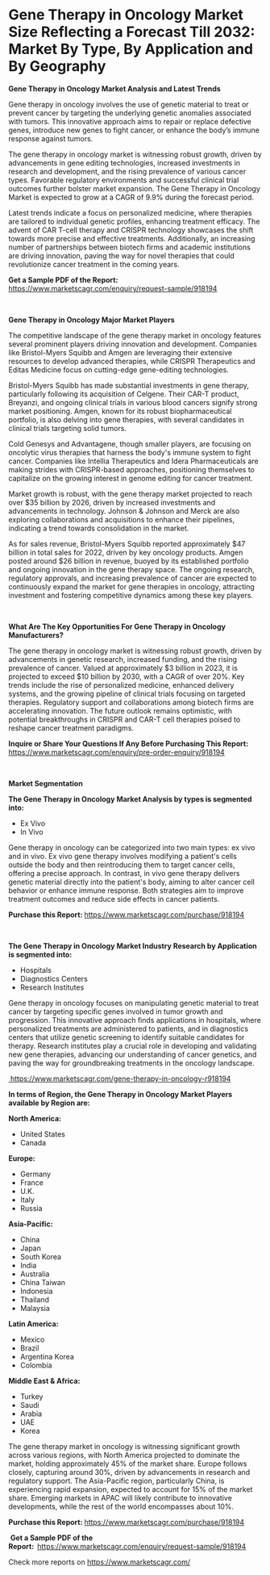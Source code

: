 <p><h1>Gene Therapy in Oncology Market Size Reflecting a Forecast Till 2032: Market By Type, By Application and By Geography</h1></p><p><strong>Gene Therapy in Oncology Market Analysis and Latest Trends</strong></p>
<p><p>Gene therapy in oncology involves the use of genetic material to treat or prevent cancer by targeting the underlying genetic anomalies associated with tumors. This innovative approach aims to repair or replace defective genes, introduce new genes to fight cancer, or enhance the body’s immune response against tumors. </p><p>The gene therapy in oncology market is witnessing robust growth, driven by advancements in gene editing technologies, increased investments in research and development, and the rising prevalence of various cancer types. Favorable regulatory environments and successful clinical trial outcomes further bolster market expansion. The Gene Therapy in Oncology Market is expected to grow at a CAGR of 9.9% during the forecast period. </p><p>Latest trends indicate a focus on personalized medicine, where therapies are tailored to individual genetic profiles, enhancing treatment efficacy. The advent of CAR T-cell therapy and CRISPR technology showcases the shift towards more precise and effective treatments. Additionally, an increasing number of partnerships between biotech firms and academic institutions are driving innovation, paving the way for novel therapies that could revolutionize cancer treatment in the coming years.</p></p>
<p><strong>Get a Sample PDF of the Report:&nbsp;</strong> <a href="https://www.marketscagr.com/enquiry/request-sample/918194?utm_campaign=3192&utm_medium=2&utm_source=Github&utm_content=ia&utm_term=07032025&utm_id=gene-therapy-in-oncology">https://www.marketscagr.com/enquiry/request-sample/918194</a></p>
<p>&nbsp;</p>
<p><strong>Gene Therapy in Oncology Major Market Players</strong></p>
<p><p>The competitive landscape of the gene therapy market in oncology features several prominent players driving innovation and development. Companies like Bristol-Myers Squibb and Amgen are leveraging their extensive resources to develop advanced therapies, while CRISPR Therapeutics and Editas Medicine focus on cutting-edge gene-editing technologies.</p><p>Bristol-Myers Squibb has made substantial investments in gene therapy, particularly following its acquisition of Celgene. Their CAR-T product, Breyanzi, and ongoing clinical trials in various blood cancers signify strong market positioning. Amgen, known for its robust biopharmaceutical portfolio, is also delving into gene therapies, with several candidates in clinical trials targeting solid tumors.</p><p>Cold Genesys and Advantagene, though smaller players, are focusing on oncolytic virus therapies that harness the body's immune system to fight cancer. Companies like Intellia Therapeutics and Idera Pharmaceuticals are making strides with CRISPR-based approaches, positioning themselves to capitalize on the growing interest in genome editing for cancer treatment.</p><p>Market growth is robust, with the gene therapy market projected to reach over $35 billion by 2026, driven by increased investments and advancements in technology. Johnson & Johnson and Merck are also exploring collaborations and acquisitions to enhance their pipelines, indicating a trend towards consolidation in the market.</p><p>As for sales revenue, Bristol-Myers Squibb reported approximately $47 billion in total sales for 2022, driven by key oncology products. Amgen posted around $26 billion in revenue, buoyed by its established portfolio and ongoing innovation in the gene therapy space. The ongoing research, regulatory approvals, and increasing prevalence of cancer are expected to continuously expand the market for gene therapies in oncology, attracting investment and fostering competitive dynamics among these key players.</p></p>
<p>&nbsp;</p>
<p><strong>What Are The Key Opportunities For Gene Therapy in Oncology Manufacturers?</strong></p>
<p><p>The gene therapy in oncology market is witnessing robust growth, driven by advancements in genetic research, increased funding, and the rising prevalence of cancer. Valued at approximately $3 billion in 2023, it is projected to exceed $10 billion by 2030, with a CAGR of over 20%. Key trends include the rise of personalized medicine, enhanced delivery systems, and the growing pipeline of clinical trials focusing on targeted therapies. Regulatory support and collaborations among biotech firms are accelerating innovation. The future outlook remains optimistic, with potential breakthroughs in CRISPR and CAR-T cell therapies poised to reshape cancer treatment paradigms.</p></p>
<p><strong>Inquire or Share Your Questions If Any Before Purchasing This Report:</strong> <a href="https://www.marketscagr.com/enquiry/pre-order-enquiry/918194?utm_campaign=3192&utm_medium=2&utm_source=Github&utm_content=ia&utm_term=07032025&utm_id=gene-therapy-in-oncology">https://www.marketscagr.com/enquiry/pre-order-enquiry/918194</a></p>
<p>&nbsp;</p>
<p><strong>Market Segmentation</strong></p>
<p><strong>The Gene Therapy in Oncology Market Analysis by types is segmented into:</strong></p>
<p><ul><li>Ex Vivo</li><li>In Vivo</li></ul></p>
<p><p>Gene therapy in oncology can be categorized into two main types: ex vivo and in vivo. Ex vivo gene therapy involves modifying a patient's cells outside the body and then reintroducing them to target cancer cells, offering a precise approach. In contrast, in vivo gene therapy delivers genetic material directly into the patient's body, aiming to alter cancer cell behavior or enhance immune response. Both strategies aim to improve treatment outcomes and reduce side effects in cancer patients.</p></p>
<p><strong>Purchase this Report:&nbsp;</strong><a href="https://www.marketscagr.com/purchase/918194?utm_campaign=3192&utm_medium=2&utm_source=Github&utm_content=ia&utm_term=07032025&utm_id=gene-therapy-in-oncology">https://www.marketscagr.com/purchase/918194</a></p>
<p>&nbsp;</p>
<p><strong>The Gene Therapy in Oncology Market Industry Research by Application is segmented into:</strong></p>
<p><ul><li>Hospitals</li><li>Diagnostics Centers</li><li>Research Institutes</li></ul></p>
<p><p>Gene therapy in oncology focuses on manipulating genetic material to treat cancer by targeting specific genes involved in tumor growth and progression. This innovative approach finds applications in hospitals, where personalized treatments are administered to patients, and in diagnostics centers that utilize genetic screening to identify suitable candidates for therapy. Research institutes play a crucial role in developing and validating new gene therapies, advancing our understanding of cancer genetics, and paving the way for groundbreaking treatments in the oncology landscape.</p></p>
<p><a href="https://www.marketscagr.com/gene-therapy-in-oncology-r918194?utm_campaign=3192&utm_medium=2&utm_source=Github&utm_content=ia&utm_term=07032025&utm_id=gene-therapy-in-oncology">&nbsp;https://www.marketscagr.com/gene-therapy-in-oncology-r918194</a></p>
<p><strong>In terms of Region, the Gene Therapy in Oncology Market Players available by Region are:</strong></p>
<p>
    <p> <strong> North America: </strong>
        <ul>
            <li>United States</li>
            <li>Canada</li>
        </ul>
        </p> 
    <p> <strong> Europe: </strong>
        <ul>
            <li>Germany</li>
            <li>France</li>
            <li>U.K.</li>
            <li>Italy</li>
            <li>Russia</li>
        </ul>
        </p> 
    <p> <strong> Asia-Pacific: </strong>
        <ul>
            <li>China</li>
            <li>Japan</li>
            <li>South Korea</li>
            <li>India</li>
            <li>Australia</li>
            <li>China Taiwan</li>
            <li>Indonesia</li>
            <li>Thailand</li>
            <li>Malaysia</li>
        </ul>
        </p> 
    <p> <strong> Latin America: </strong>
        <ul>
            <li>Mexico</li>
            <li>Brazil</li>
            <li>Argentina Korea</li>
            <li>Colombia</li>
        </ul>
        </p> 
    <p> <strong> Middle East & Africa: </strong>
        <ul>
            <li>Turkey</li>
            <li>Saudi</li>
            <li>Arabia</li>
            <li>UAE</li>
            <li>Korea</li>
        </ul>
    </p>
    </p>
<p><p>The gene therapy market in oncology is witnessing significant growth across various regions, with North America projected to dominate the market, holding approximately 45% of the market share. Europe follows closely, capturing around 30%, driven by advancements in research and regulatory support. The Asia-Pacific region, particularly China, is experiencing rapid expansion, expected to account for 15% of the market share. Emerging markets in APAC will likely contribute to innovative developments, while the rest of the world encompasses about 10%.</p></p>
<p><strong>Purchase this Report: </strong><a href="https://www.marketscagr.com/purchase/918194?utm_campaign=3192&utm_medium=2&utm_source=Github&utm_content=ia&utm_term=07032025&utm_id=gene-therapy-in-oncology">https://www.marketscagr.com/purchase/918194</a></p>
<p>&nbsp;<strong>Get a Sample PDF of the Report:&nbsp;&nbsp;</strong><a href="https://www.marketscagr.com/enquiry/request-sample/918194?utm_campaign=3192&utm_medium=2&utm_source=Github&utm_content=ia&utm_term=07032025&utm_id=gene-therapy-in-oncology">https://www.marketscagr.com/enquiry/request-sample/918194</a></p>
<p><strong></strong></p>
<p>Check more reports on <a href="https://www.marketscagr.com/?utm_campaign=3192&utm_medium=2&utm_source=Github&utm_content=ia&utm_term=07032025&utm_id=gene-therapy-in-oncology">https://www.marketscagr.com/</a></p>
